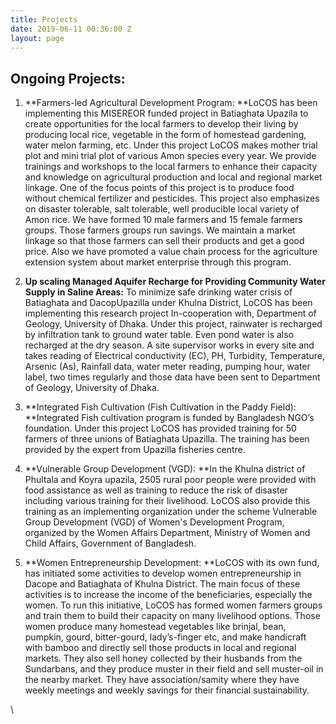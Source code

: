 ```yaml
---
title: Projects
date: 2019-06-11 00:36:00 Z
layout: page
---
```


## **Ongoing Projects:**

1. **Farmers-led Agricultural Development Program: **LoCOS has been implementing this MISEREOR funded project in Batiaghata Upazila to create opportunities for the local farmers to develop their living by producing local rice, vegetable in the form of homestead gardening, water melon farming, etc. Under this project LoCOS makes mother trial plot and mini trial plot of various Amon species every year. We provide trainings and workshops to the local farmers to enhance their capacity and knowledge on agricultural production and local and regional market linkage. One of the focus points of this project is to produce food without chemical fertilizer and pesticides. This project also emphasizes on disaster tolerable, salt tolerable, well producible local variety of Amon rice. We have formed 10 male farmers and 15 female farmers groups. Those farmers groups run savings. We maintain a market linkage so that those farmers can sell their products and get a good price. Also we have promoted a value chain process for the agriculture extension system about market enterprise through this program.

2. **Up scaling Managed Aquifer Recharge for Providing Community Water Supply in Saline Areas:** To minimize safe drinking water crisis of Batiaghata and DacopUpazilla under Khulna District, LoCOS has been implementing this research project In-cooperation with, Department of Geology, University of Dhaka. Under this project, rainwater is recharged by infiltration tank to ground water table. Even pond water is also recharged at the dry season. A site supervisor works in every site and takes reading of Electrical conductivity (EC), PH, Turbidity, Temperature, Arsenic (As), Rainfall data, water meter reading, pumping hour, water label, two times regularly and those data have been sent to Department of Geology, University of Dhaka.

3. **Integrated Fish Cultivation (Fish Cultivation in the Paddy Field): **Integrated Fish cultivation program is funded by Bangladesh NGO’s foundation. Under this project LoCOS has provided training for 50 farmers of three unions of Batiaghata Upazilla. The training has been provided by the expert from Upazilla fisheries centre.

4. **Vulnerable Group Development (VGD): **In the Khulna district of Phultala and Koyra upazila, 2505 rural poor people were provided with food assistance as well as training to reduce the risk of disaster including various training for their livelihood. LoCOS also provide this training as an implementing organization under the scheme Vulnerable Group Development (VGD) of Women's Development Program, organized by the Women Affairs Department, Ministry of Women and Child Affairs, Government of Bangladesh.

5. **Women Entrepreneurship Development: **LoCOS with its own fund, has initiated some activities to develop women entrepreneurship in Dacope and Batiaghata of Khulna District. The main focus of these activities is to increase the income of the beneficiaries, especially the women. To run this initiative, LoCOS has formed women farmers groups and train them to build their capacity on many livelihood options. Those women produce many homestead vegetables like brinjal, bean, pumpkin, gourd, bitter-gourd, lady’s-finger etc, and make handicraft with bamboo and directly sell those products in local and regional markets. They also sell honey collected by their husbands from the Sundarbans, and they produce muster in their field and sell muster-oil in the nearby market. They have association/samity where they have weekly meetings and weekly savings for their financial sustainability.

\
